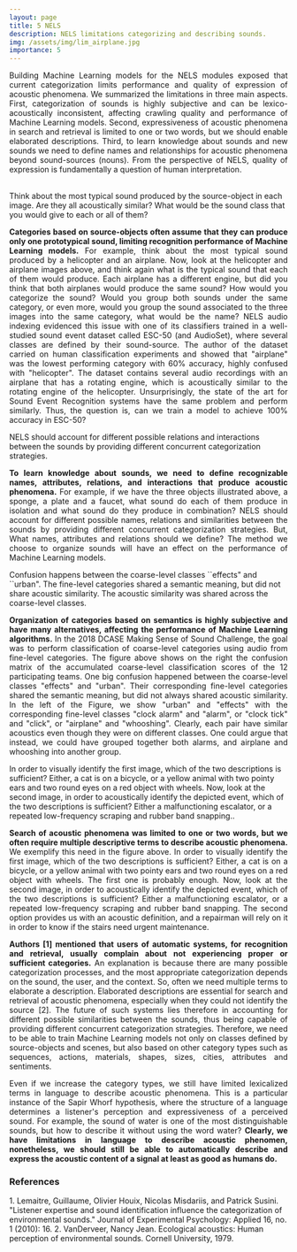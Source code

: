```yaml
---
layout: page
title: 5 NELS
description: NELS limitations categorizing and describing sounds.
img: /assets/img/lim_airplane.jpg
importance: 5
---
```


<p align="justify">Building Machine Learning models for the NELS modules exposed that current categorization limits performance and quality of expression of acoustic phenomena. We summarized the limitations in three main aspects. First, categorization of sounds is highly subjective and can be lexico-acoustically inconsistent, affecting crawling quality and performance of Machine Learning models. Second, expressiveness of acoustic phenomena in search and retrieval is limited to one or two words, but we should enable elaborated descriptions. Third, to learn knowledge about sounds and new sounds we need to define names and relationships for acoustic phenomena beyond sound-sources (nouns). From the perspective of NELS, quality of expression is fundamentally a question of human interpretation. </p>
<br>

<div class="row">
    <div class="col-sm mt-3 mt-md-0">
        <img class="img-fluid rounded z-depth-1" src="{{ '/assets/img/lim_airplane.jpg' | relative_url }}" alt="" title="example image"/>
    </div>
</div>    
<div class="caption">
    Think about the most typical sound produced by the source-object in each image. Are they all acoustically similar? What would be the sound class that you would give to each or all of them?    
</div>

<p align="justify"><b>Categories based on source-objects often assume that they can produce only one prototypical sound, limiting recognition performance of Machine Learning models.</b> For example, think about the most typical sound produced by a helicopter and an airplane. Now, look at the helicopter and airplane images above, and think again what is the typical sound that each of them would produce. Each airplane has a different engine, but did you think that both airplanes would produce the same sound? How would you categorize the sound? Would you group both sounds under the same category, or even more, would you group the sound associated to the three images into the same category, what would be the name? NELS audio indexing evidenced this issue with one of its classifiers trained in a well-studied sound event dataset called ESC-50 (and AudioSet), where several classes are defined by their sound-source. The author of the dataset carried on human classification experiments and showed that "airplane" was the lowest performing category with 60% accuracy, highly confused with "helicopter". The dataset contains several audio recordings with an airplane that has a rotating engine, which is acoustically similar to the rotating engine of the helicopter. Unsurprisingly, the state of the art for Sound Event Recognition systems have the same problem and perform similarly. Thus, the question is, can we train a model to achieve 100% accuracy in ESC-50?</p>

<div class="row">
    <div class="col-sm mt-3 mt-md-0">
        <img class="img-fluid rounded z-depth-1" src="{{ '/assets/img/lim_knowledge.png' | relative_url }}" alt="" title="example image"/>
    </div>
</div>    
<div class="caption">
    NELS should account for different possible relations and interactions between the sounds by providing different concurrent categorization strategies.    
</div>

<p align="justify"><b>To learn knowledge about sounds, we need to define recognizable names, attributes, relations, and interactions that produce acoustic phenomena.</b> For example, if we have the three objects illustrated above, a sponge, a plate and a faucet, what sound do each of them produce in isolation and what sound do they produce in combination? NELS should account for different possible names, relations and similarities between the sounds by providing different concurrent categorization strategies. But, What names, attributes and relations should we define? The method we choose to organize sounds will have an effect on the performance of Machine Learning models.</p>

<div class="row">
    <div class="col-sm mt-3 mt-md-0">
        <img class="img-fluid rounded z-depth-1" src="{{ '/assets/img/lim_semantics_DCASE.png' | relative_url }}" alt="" title="example image"/>
    </div>
</div>    
<div class="caption">
    Confusion happens between the coarse-level classes ``effects" and ``urban". The fine-level categories shared a semantic meaning, but did not share acoustic similarity. The acoustic similarity was shared across the coarse-level classes.
</div>

<p align="justify"> <b>Organization of categories based on semantics is highly subjective and have many alternatives, affecting the performance of Machine Learning algorithms.</b> In the 2018 DCASE Making Sense of Sound Challenge, the goal was to perform classification of coarse-level categories using audio from fine-level categories. The figure above shows on the right the confusion matrix of the accumulated coarse-level classification scores of the 12 participating teams. One big confusion happened between the coarse-level classes "effects" and "urban". Their corresponding fine-level categories shared the semantic meaning, but did not always shared acoustic similarity. In the left of the Figure, we show "urban" and "effects" with the corresponding fine-level classes "clock alarm" and "alarm", or "clock tick" and "click", or "airplane" and "whooshing". Clearly, each pair have similar acoustics even though they were on different classes. One could argue that instead, we could have grouped together both alarms, and airplane and whooshing into another group.</p>

<div class="row">
    <div class="col-sm mt-3 mt-md-0">
        <img class="img-fluid rounded z-depth-1" src="{{ '/assets/img/lim_search.png' | relative_url }}" alt="" title="example image"/>
    </div>
</div>    
<div class="caption">
    In order to visually identify the first image, which of the two descriptions is sufficient? Either, a cat is on a bicycle, or a yellow animal with two pointy ears and two round eyes on a red object with wheels. Now, look at the second image, in order to acoustically identify the depicted event, which of the two descriptions is sufficient? Either a malfunctioning escalator, or a repeated low-frequency scraping and rubber band snapping..   
</div>

<p align="justify"><b>Search of acoustic phenomena was limited to one or two words, but we often require multiple descriptive terms to describe acoustic phenomena.</b> We exemplify this need in the figure above. In order to visually identify the first image, which of the two descriptions is sufficient? Either, a cat is on a bicycle, or a yellow animal with two pointy ears and two round eyes on a red object with wheels. The first one is probably enough. Now, look at the second image, in order to acoustically identify the depicted event, which of the two descriptions is sufficient? Either a malfunctioning escalator, or a repeated low-frequency scraping and rubber band snapping. The second option provides us with an acoustic definition, and a repairman will rely on it in order to know if the stairs need urgent maintenance.</p>

<p align="justify"> <b>Authors [1] mentioned that users of automatic systems, for recognition and retrieval, usually complain about not experiencing proper or sufficient categories.</b> An explanation is because there are many possible categorization processes, and the most appropriate categorization depends on the sound, the user, and the context. So, often we need multiple terms to elaborate a description. Elaborated descriptions are essential for search and retrieval of acoustic phenomena, especially when they could not identify the source [2]. The future of such systems lies therefore in accounting for different possible similarities between the sounds, thus being capable of providing different concurrent categorization strategies. Therefore, we need to be able to train Machine Learning models not only on classes defined by source-objects and scenes, but also based on other category types such as sequences, actions, materials, shapes, sizes, cities, attributes and sentiments.</p>

<p align="justify">Even if we increase the category types, we still have limited lexicalized terms in language to describe acoustic phenomena. This is a particular instance of the Sapir Whorf hypothesis, where the structure of a language determines a listener's perception and expressiveness of a perceived sound. For example, the sound of water is one of the most distinguishable sounds, but how to describe it without using the word water? <b>Clearly, we have limitations in language to describe acoustic phenomen, nonetheless, we should still be able to automatically describe and express the acoustic content of a signal at least as good as humans do.</b> </p>

<h3>References</h3>
1. Lemaitre, Guillaume, Olivier Houix, Nicolas Misdariis, and Patrick Susini. "Listener expertise and sound identification influence the categorization of environmental sounds." Journal of Experimental Psychology: Applied 16, no. 1 (2010): 16.
2. VanDerveer, Nancy Jean. Ecological acoustics: Human perception of environmental sounds. Cornell University, 1979.




<!--
<div class="row">
    <div class="col-sm mt-3 mt-md-0">
        <img class="img-fluid rounded z-depth-1" src="{{ '/assets/img/1.jpg' | relative_url }}" alt="" title="example image"/>
    </div>
    <div class="col-sm mt-3 mt-md-0">
        <img class="img-fluid rounded z-depth-1" src="{{ '/assets/img/3.jpg' | relative_url }}" alt="" title="example image"/>
    </div>
    <div class="col-sm mt-3 mt-md-0">
        <img class="img-fluid rounded z-depth-1" src="{{ '/assets/img/5.jpg' | relative_url }}" alt="" title="example image"/>
    </div>
</div>
<div class="caption">
    Caption photos easily. On the left, a road goes through a tunnel. Middle, leaves artistically fall in a hipster photoshoot. Right, in another hipster photoshoot, a lumberjack grasps a handful of pine needles.
</div>
<div class="row">
    <div class="col-sm mt-3 mt-md-0">
        <img class="img-fluid rounded z-depth-1" src="{{ '/assets/img/5.jpg' | relative_url }}" alt="" title="example image"/>
    </div>
</div>
<div class="caption">
    This image can also have a caption. It's like magic.
</div>

You can also put regular text between your rows of images.
Say you wanted to write a little bit about your project before you posted the rest of the images.
You describe how you toiled, sweated, *bled* for your project, and then... you reveal it's glory in the next row of images.


<div class="row justify-content-sm-center">
    <div class="col-sm-8 mt-3 mt-md-0">
        <img class="img-fluid rounded z-depth-1" src="{{ '/assets/img/6.jpg' | relative_url }}" alt="" title="example image"/>
    </div>
    <div class="col-sm-4 mt-3 mt-md-0">
        <img class="img-fluid rounded z-depth-1" src="{{ '/assets/img/11.jpg' | relative_url }}" alt="" title="example image"/>
    </div>
</div>
<div class="caption">
    You can also have artistically styled 2/3 + 1/3 images, like these.
</div>


The code is simple.
Just wrap your images with `<div class="col-sm">` and place them inside `<div class="row">` (read more about the <a href="https://getbootstrap.com/docs/4.4/layout/grid/" target="_blank">Bootstrap Grid</a> system).
To make images responsive, add `img-fluid` class to each; for rounded corners and shadows use `rounded` and `z-depth-1` classes.
Here's the code for the last row of images above:

```html
<div class="row justify-content-sm-center">
    <div class="col-sm-8 mt-3 mt-md-0">
        <img class="img-fluid rounded z-depth-1" src="{{ '/assets/img/6.jpg' | relative_url }}" alt="" title="example image"/>
    </div>
    <div class="col-sm-4 mt-3 mt-md-0">
        <img class="img-fluid rounded z-depth-1" src="{{ '/assets/img/11.jpg' | relative_url }}" alt="" title="example image"/>
    </div>
</div>
```
-->
